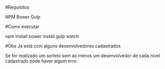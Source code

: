 #Requisitos

NPM
Bower
Gulp

#Como executar

npm install
bower install
gulp watch

#Obs
Ja está com alguns desenvolvedores cadastrados

Se for realizado um sorteio sem ao menos um desenvolvedor de cada nivel cadastrado
pode haver algum erro.
